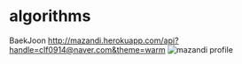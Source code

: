 # algorithms
BaekJoon
http://mazandi.herokuapp.com/api?handle=clf0914@naver.com&theme=warm
![mazandi profile](http://mazandi.herokuapp.com/api?handle=clf0914@naver.com&theme=warm)

